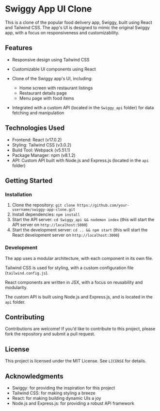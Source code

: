 # Swiggy App UI Clone

This is a clone of the popular food delivery app, Swiggy, built using React and Tailwind CSS. The app's UI is designed to mimic the original Swiggy app, with a focus on responsiveness and customizability.

## Features
- Responsive design using Tailwind CSS
- Customizable UI components using React
- Clone of the Swiggy app's UI, including:
  - Home screen with restaurant listings
  - Restaurant details page
  - Menu page with food items
 
- Integrated with a custom API (located in the `Swiggy_api` folder) for data fetching and manipulation

## Technologies Used
- Frontend: React (v17.0.2)
- Styling: Tailwind CSS (v3.0.2)
- Build Tool: Webpack (v5.51.1)
- Package Manager: npm (v8.1.2)
- API: Custom API built with Node.js and Express.js (located in the `api` folder)

## Getting Started

### Installation

1. Clone the repository: `git clone https://github.com/your-username/swiggy-app-clone.git`
2. Install dependencies: `npm install`
3. Start the API server: `cd Swiggy_api && nodemon index` (this will start the API server on `http://localhost:5000`)
4. Start the development server: `cd .. && npm start` (this will start the React development server on `http://localhost:3000`)

### Development

The app uses a modular architecture, with each component in its own file.

Tailwind CSS is used for styling, with a custom configuration file (`tailwind.config.js`).

React components are written in JSX, with a focus on reusability and modularity.

The custom API is built using Node.js and Express.js, and is located in the `api` folder.



## Contributing

Contributions are welcome! If you'd like to contribute to this project, please fork the repository and submit a pull request.

## License

This project is licensed under the MIT License. See `LICENSE` for details.

## Acknowledgments

- Swiggy: for providing the inspiration for this project
- Tailwind CSS: for making styling a breeze
- React: for making building dynamic UIs a joy
- Node.js and Express.js: for providing a robust API framework
